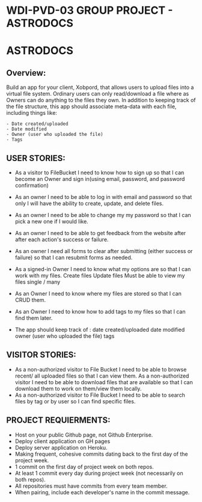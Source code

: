 WDI-PVD-03 GROUP PROJECT - ASTRODOCS
=====================================

ASTRODOCS
==========

Overview:
----------
Build an app for your client, Xobpord, that allows users to upload files into a virtual file system. Ordinary users can only read/download a file where as Owners can do anything to the files they own. In addition to keeping track of the file structure, this app should associate meta-data with each file, including things like:

    - Date created/uploaded
    - Date modified
    - Owner (user who uploaded the file)
    - Tags

USER STORIES:
--------------
- As a visitor to FileBucket I need to know how to sign up so that I can become an Owner and sign in(using email, password, and password confirmation)

- As an owner I need to be able to log in with email and password so that only I will have the ability to create, update, and delete files.  

- As an owner I need to be able to change my my password so that I can pick a new one if I would like.  

- As an owner I need to be able to get feedback from the website after after each action's success or failure.

- As an owner I need all forms to clear after submitting (either success or failure) so that I can resubmit forms as needed.  

- As a signed-in Owner I need to know what my options are so that I can work with my files.
Create files
Update files
Must be able to view my files single / many

- As an Owner I need to know where my files are stored so that I can CRUD them.

- As an Owner I need to know how to add tags to my files so that I can find them later.

- The app should keep track of :
date created/uploaded
date modified
owner (user who uploaded the file)
tags

VISITOR STORIES:
----------------
- As a non-authorized visitor to File Bucket I need to be able to browse recent/ all uploaded files so that I can view them.
As a non-authorized visitor I need to be able to download files that are available so that I can download them to work on them/view them locally. 
- As a non-authorized visitor to File Bucket I need to be able to search files by tag or by user so I can find specific files. 

PROJECT REQUIERMENTS:
---------------------
- Host on your public Github page, not Github  Enterprise.
- Deploy client application on GH pages
- Deploy server application on Heroku.
- Making frequent, cohesive commits dating  back to the first day of the project week.
- 1 commit on the first day of project week on both repos.
- At least 1 commit every day during project week (not necessarily on both repos).
- All repositories must have commits from every team member.
- When pairing, include each developer's name in the commit message.
